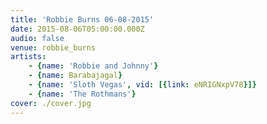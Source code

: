 ```yaml
---
title: 'Robbie Burns 06-08-2015'
date: 2015-08-06T05:00:00.000Z
audio: false
venue: robbie_burns
artists:
    - {name: 'Robbie and Johnny'}
    - {name: Barabajagal}
    - {name: 'Sloth Vegas', vid: [{link: eNRIGNxpV78}]}
    - {name: 'The Rothmans'}
cover: ./cover.jpg
---
```

